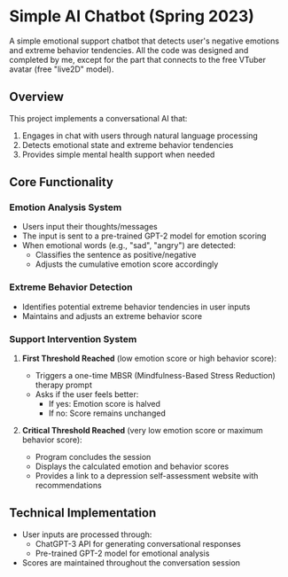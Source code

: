 # Simple AI Chatbot (Spring 2023)

A simple emotional support chatbot that detects user's negative emotions and extreme behavior tendencies. All the code was designed and completed by me, except for the part that connects to the free VTuber avatar (free "live2D" model).

## Overview

This project implements a conversational AI that:
1. Engages in chat with users through natural language processing
2. Detects emotional state and extreme behavior tendencies
3. Provides simple mental health support when needed

## Core Functionality

### Emotion Analysis System
- Users input their thoughts/messages
- The input is sent to a pre-trained GPT-2 model for emotion scoring
- When emotional words (e.g., "sad", "angry") are detected:
  - Classifies the sentence as positive/negative
  - Adjusts the cumulative emotion score accordingly

### Extreme Behavior Detection
- Identifies potential extreme behavior tendencies in user inputs
- Maintains and adjusts an extreme behavior score

### Support Intervention System
1. **First Threshold Reached** (low emotion score or high behavior score):
   - Triggers a one-time MBSR (Mindfulness-Based Stress Reduction) therapy prompt
   - Asks if the user feels better:
     - If yes: Emotion score is halved
     - If no: Score remains unchanged

2. **Critical Threshold Reached** (very low emotion score or maximum behavior score):
   - Program concludes the session
   - Displays the calculated emotion and behavior scores
   - Provides a link to a depression self-assessment website with recommendations

## Technical Implementation
- User inputs are processed through:
  - ChatGPT-3 API for generating conversational responses
  - Pre-trained GPT-2 model for emotional analysis
- Scores are maintained throughout the conversation session
